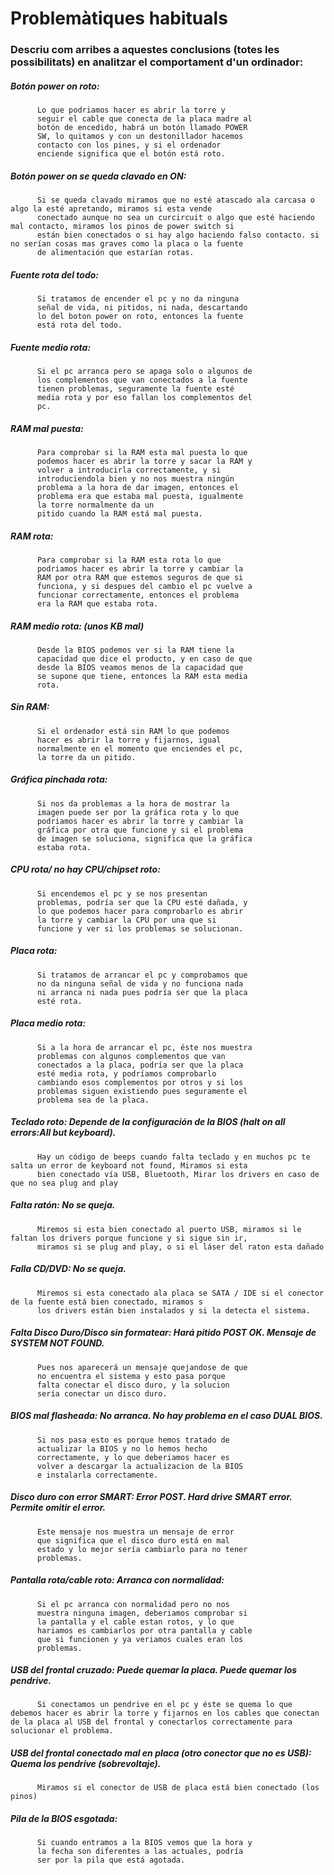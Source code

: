 # Problemàtiques habituals

### Descriu com arribes a aquestes conclusions (totes les possibilitats) en analitzar el comportament d'un ordinador:

#####     Botón power on roto: 
          Lo que podriamos hacer es abrir la torre y  
          seguir el cable que conecta de la placa madre al
          botón de encedido, habrá un botón llamado POWER
          SW, lo quitamos y con un destonillador hacemos 
          contacto con los pines, y si el ordenador 
          enciende significa que el botón está roto.
#####     Botón power on se queda clavado en ON:
          Si se queda clavado miramos que no esté atascado ala carcasa o algo la esté apretando, miramos si esta vende
          conectado aunque no sea un curcircuit o algo que esté haciendo mal contacto, miramos los pinos de power switch si
          están bien conectados o si hay algo haciendo falso contacto. si no serían cosas mas graves como la placa o la fuente
          de alimentación que estarían rotas.
          
#####     Fuente rota del todo:
          Si tratamos de encender el pc y no da ninguna
          señal de vida, ni pitidos, ni nada, descartando
          lo del boton power on roto, entonces la fuente
          está rota del todo.
          
#####     Fuente medio rota:
          Si el pc arranca pero se apaga solo o algunos de
          los complementos que van conectados a la fuente
          tienen problemas, seguramente la fuente esté
          media rota y por eso fallan los complementos del
          pc.
#####     RAM mal puesta:
          Para comprobar si la RAM esta mal puesta lo que 
          podemos hacer es abrir la torre y sacar la RAM y 
          volver a introducirla correctamente, y si 
          introduciendola bien y no nos muestra ningún
          problema a la hora de dar imagen, entonces el
          problema era que estaba mal puesta, igualmente
          la torre normalmente da un 
          pitido cuando la RAM está mal puesta.
#####     RAM rota:
          Para comprobar si la RAM esta rota lo que
          podriamos hacer es abrir la torre y cambiar la
          RAM por otra RAM que estemos seguros de que si
          funciona, y si despues del cambio el pc vuelve a
          funcionar correctamente, entonces el problema
          era la RAM que estaba rota.
#####     RAM medio rota: (unos KB mal)
          Desde la BIOS podemos ver si la RAM tiene la
          capacidad que dice el producto, y en caso de que
          desde la BIOS veamos menos de la capacidad que
          se supone que tiene, entonces la RAM esta media
          rota.
          
#####     Sin RAM:
          Si el ordenador está sin RAM lo que podemos
          hacer es abrir la torre y fijarnos, igual
          normalmente en el momento que enciendes el pc,
          la torre da un pitido.
#####     Gráfica pinchada rota:
          Si nos da problemas a la hora de mostrar la
          imagen puede ser por la gráfica rota y lo que
          podriamos hacer es abrir la torre y cambiar la
          gráfica por otra que funcione y si el problema 
          de imagen se soluciona, significa que la gráfica
          estaba rota.
#####     CPU rota/ no hay CPU/chipset roto:
          Si encendemos el pc y se nos presentan
          problemas, podría ser que la CPU esté dañada, y
          lo que podemos hacer para comprobarlo es abrir
          la torre y cambiar la CPU por una que si
          funcione y ver si los problemas se solucionan.
#####     Placa rota: 
          Si tratamos de arrancar el pc y comprobamos que
          no da ninguna señal de vida y no funciona nada
          ni arranca ni nada pues podría ser que la placa
          esté rota.
#####     Placa medio rota:
          Si a la hora de arrancar el pc, éste nos muestra
          problemas con algunos complementos que van
          conectados a la placa, podría ser que la placa
          esté media rota, y podríamos comprobarlo
          cambiando esos complementos por otros y si los
          problemas siguen existiendo pues seguramente el
          problema sea de la placa.
#####     Teclado roto: Depende de la configuración de la BIOS (halt on all errors:All but keyboard).
          Hay un código de beeps cuando falta teclado y en muchos pc te salta un error de keyboard not found, Miramos si esta
          bien conectado vía USB, Bluetooth, Mirar los drivers en caso de que no sea plug and play
#####     Falta ratón: No se queja.
          Miremos si esta bien conectado al puerto USB, miramos si le faltan los drivers porque funcione y si sigue sin ir,
          miramos si se plug and play, o si el láser del raton esta dañado
          
#####     Falla CD/DVD: No se queja.
          Miremos si esta conectado ala placa se SATA / IDE si el conector de la fuente está bien conectado, miramos s 
          los drivers están bien instalados y si la detecta el sistema.
         
#####     Falta Disco Duro/Disco sin formatear: Hará pitido POST OK. Mensaje de SYSTEM NOT FOUND.
          Pues nos aparecerá un mensaje quejandose de que
          no encuentra el sistema y esto pasa porque 
          falta conectar el disco duro, y la solucion 
          sería conectar un disco duro.
#####     BIOS mal flasheada: No arranca. No hay problema en el caso DUAL BIOS.
          Si nos pasa esto es porque hemos tratado de 
          actualizar la BIOS y no lo hemos hecho 
          correctamente, y lo que deberiamos hacer es 
          volver a descargar la actualizacion de la BIOS 
          e instalarla correctamente.
#####     Disco duro con error SMART: Error POST. Hard drive SMART error. Permite omitir el error.
          Este mensaje nos muestra un mensaje de error 
          que significa que el disco duro está en mal 
          estado y lo mejor sería cambiarlo para no tener 
          problemas.
#####     Pantalla rota/cable roto: Arranca con normalidad:
          Si el pc arranca con normalidad pero no nos
          muestra ninguna imagen, deberiamos comprobar si
          la pantalla y el cable estan rotos, y lo que
          hariamos es cambiarlos por otra pantalla y cable
          que si funcionen y ya veriamos cuales eran los
          problemas.
#####     USB del frontal cruzado: Puede quemar la placa. Puede quemar los pendrive.
          Si conectamos un pendrive en el pc y éste se quema lo que debemos hacer es abrir la torre y fijarnos en los cables que conectan de la placa al USB del frontal y conectarlos correctamente para solucionar el problema.

#####     USB del frontal conectado mal en placa (otro conector que no es USB): Quema los pendrive (sobrevoltaje).
          Miramos si el conector de USB de placa está bien conectado (los pinos)
          
#####     Pila de la BIOS esgotada:
          Si cuando entramos a la BIOS vemos que la hora y
          la fecha son diferentes a las actuales, podría
          ser por la pila que está agotada.
